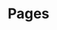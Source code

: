---
cloudinary_convert: false
cover: http://media.codingcat.dev/image/upload/v1635180996/main-codingcatdev-photo/qempnvsuvqaptfi1lheh.png
excerpt: Next.js pages are React Components exported in a file in the pages directory. Learn how they work here.
published: published
slug: nextjs-basic-features-pages
start: June 1, 2022
title: Pages
---